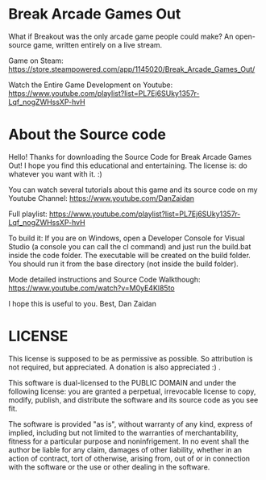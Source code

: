 # Break Arcade Games Out
What if Breakout was the only arcade game people could make? An open-source game, written entirely on a live stream.

Game on Steam: https://store.steampowered.com/app/1145020/Break_Arcade_Games_Out/

Watch the Entire Game Development on Youtube: https://www.youtube.com/playlist?list=PL7Ej6SUky1357r-Lqf_nogZWHssXP-hvH


# About the Source code

Hello!
Thanks for downloading the Source Code for Break Arcade Games Out!
I hope you find this educational and entertaining.
The license is: do whatever you want with it. :)


You can watch several tutorials about this game and its source code on my Youtube Channel:
https://www.youtube.com/DanZaidan

Full playlist:
https://www.youtube.com/playlist?list=PL7Ej6SUky1357r-Lqf_nogZWHssXP-hvH


To build it:
If you are on Windows, open a Developer Console for Visual Studio (a console you can call the cl command) and just run the build.bat inside the code folder.
The executable will be created on the build folder. You should run it from the base directory (not inside the build folder).

Mode detailed instructions and Source Code Walkthough:
https://www.youtube.com/watch?v=M0yE4Kl85to

I hope this is useful to you.
Best,
Dan Zaidan


# LICENSE

This license is supposed to be as permissive as possible. So attribution is not required, but appreciated. A donation is also appreciated :) .

This software is dual-licensed to the PUBLIC DOMAIN and under the following license: you are granted a perpetual, irrevocable license to copy, modify, publish, and distribute the software and its source code as you see fit.

The software is provided "as is", without warranty of any kind, express of implied, including but not limited to the warranties of merchantability, fitness for a particular purpose and noninfrigement. In no event shall the author be liable for any claim, damages of other liability, whether in an action of contract, tort of otherwise, arising from, out of or in connection with the software or the use or other dealing in the software.

